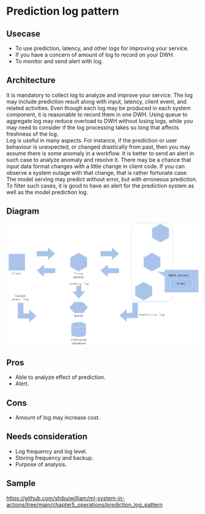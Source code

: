 # Prediction log pattern

## Usecase
- To use prediction, latency, and other logs for improving your service.
- If you have a concern of amount of log to record on your DWH.
- To monitor and send alert with log.

## Architecture
It is mandatory to collect log to analyze and improve your service. The log may include prediction result along with input, latency, client event, and related activities. Even though each log may be produced in each system component, it is reasonable to record them in one DWH. Using queue to aggregate log may reduce overload to DWH without losing logs, while you may need to consider if the log processing takes so long that affects freshness of the log.<br>
Log is useful in many aspects. For instance, if the prediction or user behaviour is unexpected, or changed drastically from past, then you may assume there is some anomaly in a workflow. It is better to send an alert in such case to analyze anomaly and resolve it. There may be a chance that input data format changes with a little change in client code. If you can observe a system outage with that change, that is rather fortunate case. The model serving may predict without error, but with erroneous prediction. To filter such cases, it is good to have an alert for the prediction system as well as the model prediction log.


## Diagram
![diagram](diagram.png)


## Pros
- Able to analyze effect of prediction.
- Alert.

## Cons
- Amount of log may increase cost.

## Needs consideration
- Log frequency and log level.
- Storing frequency and backup.
- Purpose of analysis.

## Sample
https://github.com/shibuiwilliam/ml-system-in-actions/tree/main/chapter5_operations/prediction_log_pattern